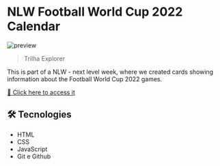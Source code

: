 # NLW Football World Cup 2022 Calendar

![preview](./.github/preview.png)

> Trilha Explorer

This is part of a NLW - next level week, where we created cards showing information about the Football World Cup 2022 games.

[🔗 Click here to access it](https://maykbrito.github.io/nlw-esports-explorer/)


## 🛠 Tecnologies

- HTML
- CSS
- JavaScript
- Git e Github

